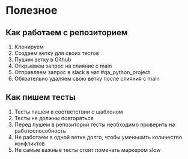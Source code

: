 # Полезное 


## Как работаем с репозиторием

1. Клонируем 
2. Создаем ветку для своих тестов 
3. Пушим ветку в Github 
4. Открываем запрос на слияние с main
5. Отправляем запрос в slack в чат #qa_python_project 
6. Обязательно удаляем свою ветку после слияния с main

## Как пишем тесты 

1. Тесты пишем в соответствии с шаблоном 
2. Тесты не должны повторяться 
3. Перед пушем в репозиторий тесты необходимо проверить на работоспособность 
4. Не работаем в одной ветке долго, чтобы уменьшить количество конфликтов
5. Не самые важные тесты стоит помечать маркером slow
